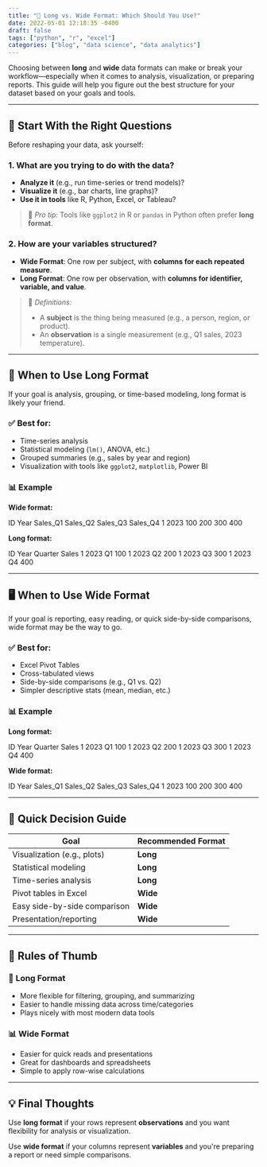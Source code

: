 ```yaml
---
title: "📐 Long vs. Wide Format: Which Should You Use?"
date: 2022-05-01 12:18:35 -0400
draft: false
tags: ["python", "r", "excel"]
categories: ["blog", "data science", "data analytics"]
---
```


Choosing between **long** and **wide** data formats can make or break your workflow—especially when it comes to analysis, visualization, or preparing reports. This guide will help you figure out the best structure for your dataset based on your goals and tools.

---

## 🧠 Start With the Right Questions

Before reshaping your data, ask yourself:

### 1. **What are you trying to do with the data?**
- **Analyze it** (e.g., run time-series or trend models)?
- **Visualize it** (e.g., bar charts, line graphs)?
- **Use it in tools** like R, Python, Excel, or Tableau?

> 🔧 *Pro tip:* Tools like `ggplot2` in R or `pandas` in Python often prefer **long format**.

### 2. **How are your variables structured?**
- **Wide Format**: One row per subject, with **columns for each repeated measure**.
- **Long Format**: One row per observation, with **columns for identifier, variable, and value**.

> 📌 *Definitions:*  
> - A **subject** is the thing being measured (e.g., a person, region, or product).  
> - An **observation** is a single measurement (e.g., Q1 sales, 2023 temperature).

---

## 🧬 When to Use **Long Format**

If your goal is analysis, grouping, or time-based modeling, long format is likely your friend.

### ✅ Best for:
- Time-series analysis
- Statistical modeling (`lm()`, ANOVA, etc.)
- Grouped summaries (e.g., sales by year and region)
- Visualization with tools like `ggplot2`, `matplotlib`, Power BI

### 📊 Example

**Wide format:**

ID	Year	Sales_Q1	Sales_Q2	Sales_Q3	Sales_Q4
1	2023	100	200	300	400

**Long format:**

ID	Year	Quarter	Sales
1	2023	Q1	100
1	2023	Q2	200
1	2023	Q3	300
1	2023	Q4	400

---

## 🖥️ When to Use **Wide Format**

If your goal is reporting, easy reading, or quick side-by-side comparisons, wide format may be the way to go.

### ✅ Best for:
- Excel Pivot Tables
- Cross-tabulated views
- Side-by-side comparisons (e.g., Q1 vs. Q2)
- Simpler descriptive stats (mean, median, etc.)

### 📊 Example

**Long format:**

ID	Year	Quarter	Sales
1	2023	Q1	100
1	2023	Q2	200
1	2023	Q3	300
1	2023	Q4	400

**Wide format:**

ID	Year	Sales_Q1	Sales_Q2	Sales_Q3	Sales_Q4
1	2023	100	200	300	400

---

## 🧭 Quick Decision Guide

| Goal                          | Recommended Format |
|-------------------------------|---------------------|
| Visualization (e.g., plots)   | **Long**            |
| Statistical modeling          | **Long**            |
| Time-series analysis          | **Long**            |
| Pivot tables in Excel         | **Wide**            |
| Easy side-by-side comparison  | **Wide**            |
| Presentation/reporting        | **Wide**            |

---

## 🧪 Rules of Thumb

### 🧬 **Long Format**
- More flexible for filtering, grouping, and summarizing
- Easier to handle missing data across time/categories
- Plays nicely with most modern data tools

### 📊 **Wide Format**
- Easier for quick reads and presentations
- Great for dashboards and spreadsheets
- Simple to apply row-wise calculations

---

## 💡 Final Thoughts

Use **long format** if your rows represent **observations** and you want flexibility for analysis or visualization.

Use **wide format** if your columns represent **variables** and you're preparing a report or need simple comparisons.

